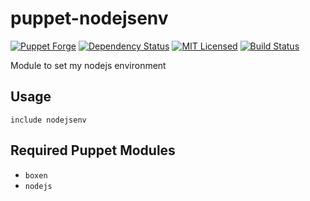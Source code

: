 puppet-nodejsenv
===========

[![Puppet Forge](https://img.shields.io/puppetforge/v/halyard/nodejsenv.svg)](https://forge.puppetlabs.com/halyard/nodejsenv)
[![Dependency Status](https://img.shields.io/gemnasium/halyard/puppet-nodejsenv.svg)](https://gemnasium.com/halyard/puppet-nodejsenv)
[![MIT Licensed](https://img.shields.io/badge/license-MIT-green.svg)](https://tldrlegal.com/license/mit-license)
[![Build Status](https://img.shields.io/circleci/project/halyard/puppet-nodejsenv/master.svg)](https://circleci.com/gh/halyard/puppet-nodejsenv)

Module to set my nodejs environment

## Usage

```puppet
include nodejsenv
```

## Required Puppet Modules

* `boxen`
* `nodejs`

